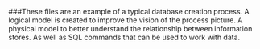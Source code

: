 ###These files are an example of a typical database creation process. A logical model is created to improve the vision of the process picture. A physical model to better understand the relationship between information stores. As well as SQL commands that can be used to work with data.
